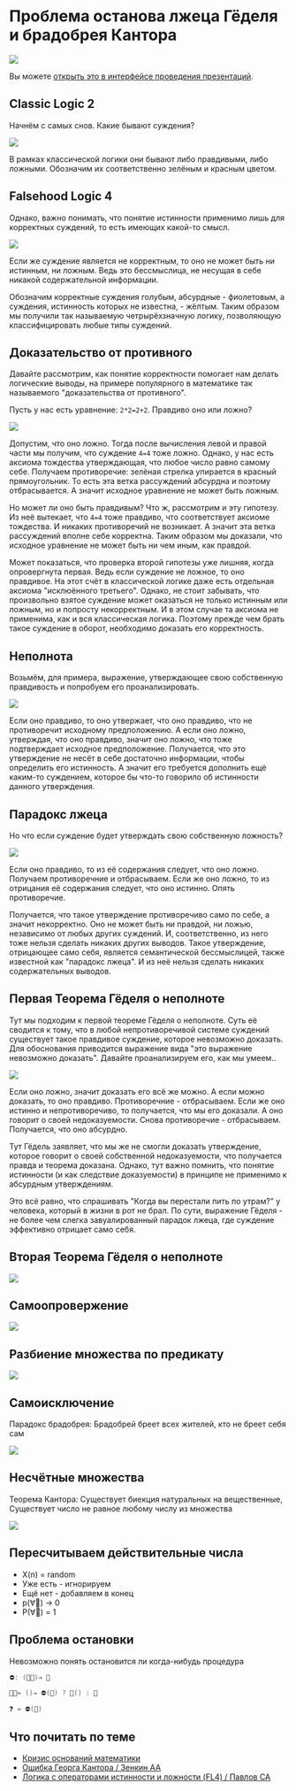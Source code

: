 # Проблема останова лжеца Гёделя и брадобрея Кантора

![](fire.jpg)

Вы можете [открыть это в интерфейсе проведения презентаций](https://nin-jin.github.io/slides/self-reference/).

## Classic Logic 2

Начнём с самых снов. Какие бывают суждения?

![](cl2.png)

В рамках классической логики они бывают либо правдивыми, либо ложными. Обозначим их соответственно зелёным и красным цветом.

## Falsehood Logic 4

Однако, важно понимать, что понятие истинности применимо лишь для корректных суждений, то есть имеющих какой-то смысл.

![](fl4.png)

Если же суждение является не корректным, то оно не может быть ни истинным, ни ложным. Ведь это бессмыслица, не несущая в себе никакой содержательной информации.

Обозначим корректные суждения голубым, абсурдные - фиолетовым, а суждения, истинность которых не известна, - жёлтым. Таким образом мы получили так называемую четрырёхзначную логику, позволяющую классифицировать любые типы суждений.

## Доказательство от противного

Давайте рассмотрим, как понятие корректности помогает нам делать логические выводы, на примере популярного в математике так называемого "доказательства от противного".

Пусть у нас есть уравнение: `2*2=2+2`. Правдиво оно или ложно?

![](contra.png)

Допустим, что оно ложно. Тогда после вычисления левой и правой части мы получим, что суждение `4=4` тоже ложно. Однако, у нас есть аксиома тождества утверждающая, что любое число равно самому себе. Получаем противоречие: зелёная стрелка упирается в красный прямоугольник. То есть эта ветка рассуждений абсурдна и поэтому отбрасывается. А значит исходное уравнение не может быть ложным.

Но может ли оно быть правдивым? Что ж, рассмотрим и эту гипотезу. Из неё вытекает, что `4=4` тоже правдиво, что соответствует аксиоме тождества. И никаких противоречий не возникает. А значит эта ветка рассуждений вполне себе корректна. Таким образом мы доказали, что исходное уравнение не может быть ни чем иным, как правдой.

Может показаться, что проверка второй гипотезы уже лишняя, когда опровергнута первая. Ведь если суждение не ложное, то оно правдивое. На этот счёт в классической логике даже есть отдельная аксиома "исклюённого третьего". Однако, не стоит забывать, что произвольно взятое суждение может оказаться не только истинным или ложным, но и попросту некорректным. И в этом случае та аксиома не применима, как и вся классическая логика. Поэтому прежде чем брать такое суждение в оборот, необходимо доказать его корректность.

## Неполнота

Возьмём, для примера, выражение, утверждающее свою собственную правдивость и попробуем его проанализировать.

![](this-is-true.png)

Если оно правдиво, то оно утвержает, что оно правдиво, что не противоречит исходному предположению. А если оно ложно, утверждая, что оно правдиво, значит оно ложно, что тоже подтверждает исходное предположение. Получается, что это утверждение не несёт в себе достаточно информации, чтобы определить его истинность. А значит его требуется дополнить ещё каким-то суждением, которое бы что-то говорило об истинности данного утверждения. 

## Парадокс лжеца

Но что если суждение будет утверждать свою собственную ложность?

![](this-is-false.png)

Если оно правдиво, то из её содержания следует, что оно ложно. Получаем противоречние и отбрасываем. Если же оно ложно, то из отрицания её содержания следует, что оно истинно. Опять противоречие.

Получается, что такое утверждение противоречиво само по себе, а значит некорректно. Оно не может быть ни правдой, ни ложью, независимо от любых других суждений. И, соответственно, из него тоже нельзя сделать никаких других выводов. Такое утверждение, отрицающее само себя, является семантической бессмыслицей, также известной как "парадокс лжеца". И из неё нельзя сделать никаких содержательных выводов.

## Первая Теорема Гёделя о неполноте

Тут мы подходим к первой теореме Гёделя о неполноте. Суть её сводится к тому, что в любой непротиворечивой системе суждений существует такое правдивое суждение, которое невозможно доказать. Для обоснования приводится выражение вида "это выражение невозможно доказать". Давайте проанализируем его, как мы умеем..

![](gedel1.png)

Если оно ложно, значит доказать его всё же можно. А если можно доказать, то оно правдиво. Противоречние - отбрасываем. Если же оно истинно и непротиворечиво, то получается, что мы его доказали. А оно говорит о своей недоказуемости. Снова противоречие - отбрасываем. Получается, что оно абсурдно.

Тут Гёдель заявляет, что мы же не смогли доказать утверждение, которое говорит о своей собственной недоказуемости, что получается правда и теорема доказана. Однако, тут важно помнить, что понятие истинности (и как следствие доказуемости) в принципе не применимо к абсурдным утверждениям.

Это всё равно, что спрашивать "Когда вы перестали пить по утрам?" у человека, который в жизни в рот не брал. По сути, выражение Гёделя - не более чем слегка завуалированный парадок лжеца, где суждение эффективно отрицает само себя.

## Вторая Теорема Гёделя о неполноте

![](this-is-correct.png)

## Самоопровержение

![](this-is-incorrect.png)

## Разбиение множества по предикату

![](predicates.png)

## Самоисключение

Парадокс брадобрея: Брадобрей бреет всех жителей, кто не бреет себя сам

![](self-exclude.png)

## Несчётные множества

Теорема Кантора: Существует биекция натуральных на вещественные, Существует число не равное любому числу из множества

![](cantor.png)

## Пересчитываем действительные числа

- X(n) = random
- Уже есть - игнорируем
- Ещё нет - добавляем в конец
- p(∀📐) → 0
- P(∀📐) = 1 

## Проблема остановки

Невозможно понять остановится ли когда-нибудь процедура

```cpp
⛔: (👩‍🦲)⇒ 🚩

🎅🏽= ()⇒ ⛔(🎅) ? 🎅() : 🚫

❓ = ⛔(🎅)
```

## Что почитать по теме

- [Кризис оснований математики](https://ru.wikipedia.org/wiki/%D0%9A%D1%80%D0%B8%D0%B7%D0%B8%D1%81_%D0%BE%D1%81%D0%BD%D0%BE%D0%B2%D0%B0%D0%BD%D0%B8%D0%B9_%D0%BC%D0%B0%D1%82%D0%B5%D0%BC%D0%B0%D1%82%D0%B8%D0%BA%D0%B8)
- [Ошибка Георга Кантора / Зенкин АА](http://www.ccas.ru/alexzen/papers/vf1/vf-rus.html)
- [Логика с операторами истинности и ложности (FL4) / Павлов СА](https://iphras.ru/uplfile/root/biblio/2004/Pavlov_Logika.pdf)
